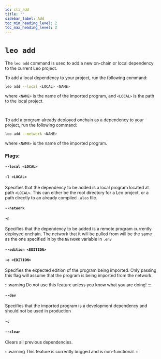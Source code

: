 ```yaml
---
id: cli_add
title: ""
sidebar_label: Add 
toc_min_heading_level: 2
toc_max_heading_level: 2
---
```

[general tags]: # (cli, leo_add, add_dependency, dependency, dependency_management, imports)

# `leo add`

The `leo add` command is used to add a new on-chain or local dependency to the current Leo project.


To add a local dependency to your project, run the following command:
```bash
leo add --local <LOCAL> <NAME>
```
where `<NAME>` is the name of the imported program, and `<LOCAL>` is the path to the local project.

&nbsp;

To add a program already deployed onchain as a dependency to your project, run the following command:
```bash
leo add --network <NAME>
```
where `<NAME>` is the name of the imported program.

### Flags:
#### `--local <LOCAL> `
#### `-l <LOCAL>`
Specifies that the dependency to be added is a local program located at path `<LOCAL>`.  This can either be the root directory for a Leo project, or a path directly to an already compiled `.aleo` file.


#### `--network`
#### `-n `
Specifies that the dependency to be added is a remote program currently deployed onchain. The network that it will be pulled from will be the same as the one specified in by the `NETWORK` variable in `.env`



#### `--edition <EDITION> `
#### `-e <EDITION>`
Specifies the expected edition of the program being imported. Only passing this flag will assume that the program is being imported from the network. 

:::warning
Do not use this feature unless you know what you are doing!
:::



#### `--dev`
Specifies that the imported program is a development dependency and should not be used in production



#### `-c`
#### `--clear`
Clears all previous dependencies.

:::warning
This feature is currently bugged and is non-functional.
:::

